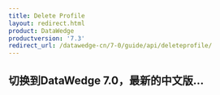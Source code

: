 ```yaml
---
title: Delete Profile 
layout: redirect.html
product: DataWedge
productversion: '7.3'
redirect_url: /datawedge-cn/7-0/guide/api/deleteprofile/
---
```


## 切换到DataWedge 7.0，最新的中文版...
